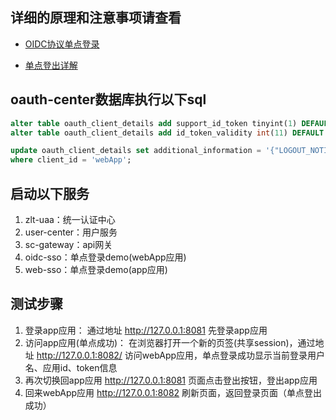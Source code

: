 ## **详细的原理和注意事项请查看**
- [OIDC协议单点登录](https://www.kancloud.cn/zlt2000/microservices-platform/2278851)

- [单点登出详解](https://www.kancloud.cn/zlt2000/microservices-platform/2539642)



## oauth-center数据库执行以下sql
```sql
alter table oauth_client_details add support_id_token tinyint(1) DEFAULT 1 COMMENT '是否支持id_token';
alter table oauth_client_details add id_token_validity int(11) DEFAULT 60 COMMENT 'id_token有效期';

update oauth_client_details set additional_information = '{"LOGOUT_NOTIFY_URL_LIST":"http://127.0.0.1:8082/logoutNotify"}'
where client_id = 'webApp';
```

## 启动以下服务

1. zlt-uaa：统一认证中心
2. user-center：用户服务
3. sc-gateway：api网关
4. oidc-sso：单点登录demo(webApp应用)
5. web-sso：单点登录demo(app应用)



## 测试步骤

1. 登录app应用：
    通过地址 http://127.0.0.1:8081 先登录app应用
2. 访问app应用(单点成功)：
   在浏览器打开一个新的页签(共享session)，通过地址 http://127.0.0.1:8082/ 访问webApp应用，单点登录成功显示当前登录用户名、应用id、token信息
3. 再次切换回app应用 http://127.0.0.1:8081 页面点击登出按钮，登出app应用
4. 回来webApp应用 http://127.0.0.1:8082 刷新页面，返回登录页面（单点登出成功）